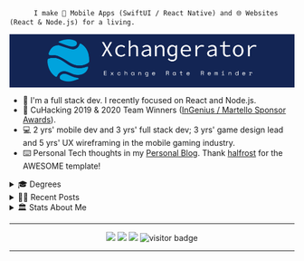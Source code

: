
          I make 📱 Mobile Apps (SwiftUI / React Native) and 🌐 Websites (React & Node.js) for a living.

<p align="center">
         <a href= "https://github.com/zywkloo/Xchangerator">
         <img align="center" src="https://github.com/zywkloo/myLeetCodePractice/raw/master/pics/XchangeratorBanner.png" alt="Xchangerator" />
         </a>
</p>

* 👋   I'm a full stack dev. I recently focused on React and Node.js.
* 🌱   CuHacking 2019 & 2020 Team Winners ([InGenius / Martello Sponsor Awards](https://devpost.com/zywkloo)).
* 💻   2 yrs' mobile dev and 3 yrs' full stack dev; 3 yrs' game design lead and 5 yrs' UX wireframing in the mobile gaming industry.
* ⌨️   Personal Tech thoughts in my [Personal Blog](https://zywkloo.github.io/). Thank [halfrost](https://github.com/halfrost) for the AWESOME template!
<details>
  <summary> 🎓      Degrees </summary>
          
* 📖   Master of Data Science Candidate‘ 24, UBC, Vancouver, Canada;
* 🍁   Bachelor of Science in Computer Science, Carleton University, Ottawa, Canada; 
* 🏙️   Bachelor of Engineering in Urban Planning, Peking University, Beijing, China;
* 🥇   Carleton University Medal in Computer Science, 2020 Fall (GPA 11.52/12, Top 1).

</details>

<details>
  <summary> ✍🏻     Recent Posts </summary>
  <br>
          
* ⚛️    [3 Lessons Taught w/ React-Part 1:State Updates](https://zywkloo.medium.com/lessons-learned-to-improve-react-performance-b722c9b992e6)
* ⚛️    [React-Native-Meteor: FB/Google Login & OAuth](https://wilddunk.com/React-Native-Meteor-SocialLogin/)
* 🎲    [Board Game A.I.: from Deep Blue to Alpha Go](https://zywkloo.medium.com/board-game-a-i-from-deep-blue-to-alpha-go-4dffb5276064)

</details>

<details>
  <summary> 🏛️     Stats About Me </summary>
  <br>
<p align="center">
<img align="center" src="https://github-readme-stats.vercel.app/api?username=zywkloo&show_icons=true&count_private=true&include_all_commits=true&line_height=21" alt="Yw's Github Stats" />
<img align="center" src="https://github-profile-trophy.vercel.app/?username=zywkloo&column=7" alt="Yiwei's Github Trophy" />
</p>
</details>

  
<hr>

<p align="center">   
  <a href= "https://wilddunk.com"><img src="https://img.icons8.com/material-outlined/27/000000/ball-point-pen.png"/></a>
  <a href= "https://www.linkedin.com/in/yiwei-zhang-4aa93840/"><img src="https://img.icons8.com/material-outlined/30/000000/linkedin.png"/></a>
  <a href= "https://devpost.com/zywkloo"><img src="https://img.icons8.com/material-outlined/27/000000/geography.png"/></a>
  <img style="margin-left=40px" src="https://visitor-badge.laobi.icu/badge?page_id=zywloo.zywloo" alt="visitor badge"/>   
  
</p>


</p>

---

<!--
<p align="center">
  <img src="https://raw.githubusercontent.com/coderjojo/coderjojo/master/img/github.gif" width=100>
  <br><br>
  <samp>
  </samp>
</p>
<img align="center" src="https://github-readme-stats.vercel.app/api/top-langs/?username=zywkloo&hide_langs_below=1&theme=default&line_height=27&layout=compact" />


<p float="left">
  <a href="https://golang.org/" target="_blank" >
    <img src="https://raw.githubusercontent.com/itsksaurabh/itsksaurabh/master/assets/golang.gif"  height="90" />
  </a>
  <a href="https://www.docker.com/" target="_blank" >
    <img src="https://raw.githubusercontent.com/itsksaurabh/itsksaurabh/master/assets/docker.gif"  height="80" /> 
  </a>
  <a href="https://kubernetes.io/" target="_blank" >
    <img src="https://raw.githubusercontent.com/itsksaurabh/itsksaurabh/master/assets/k8s.gif"  height="75" />
  </a>
  <a href="https://docs.gitlab.com/ee/ci/" target="_blank" >
    <img src="https://raw.githubusercontent.com/itsksaurabh/itsksaurabh/master/assets/cicd.gif"  height="65" />
  </a>
  <a href="https://www.terraform.io/" target="_blank" >
    <img src="https://raw.githubusercontent.com/itsksaurabh/itsksaurabh/master/assets/terraform.gif" width="120" />
  </a>
  <a href="https://helm.sh/" target="_blank" >
    <img src="https://raw.githubusercontent.com/itsksaurabh/itsksaurabh/master/assets/helm.gif"  height="75" />
  </a>
  <a href="https://grpc.io/" target="_blank" >
    <img src="https://raw.githubusercontent.com/itsksaurabh/itsksaurabh/master/assets/grpc.gif"  height="75" />
  </a>
  <a href="https://www.w3.org/wiki/The_web_standards_model_-_HTML_CSS_and_JavaScript" target="_blank" >
    <img src="https://raw.githubusercontent.com/itsksaurabh/itsksaurabh/master/assets/html-css-js.png" height="70" />
  </a>
 </p>
  
### CSPs
  
 <p float="left">
  <a href="https://bit.ly/2W7a91W" target="_blank" >
    <img src="https://raw.githubusercontent.com/itsksaurabh/itsksaurabh/master/assets/do.gif"  height="75" />
  </a> 
  <a href="https://aws.amazon.com/" target="_blank" >
    <img src="https://raw.githubusercontent.com/itsksaurabh/itsksaurabh/master/assets/aws.gif"  height="75" />
  </a>
 </p>
  
### Monitoring
  
 <p float="left">
  <a href="https://grafana.com/" target="_blank" >
    <img src="https://raw.githubusercontent.com/itsksaurabh/itsksaurabh/master/assets/grafana.gif" height="60" />&nbsp;&nbsp;
  </a>
  <a href="https://prometheus.io/" target="_blank" >
    <img src="https://raw.githubusercontent.com/itsksaurabh/itsksaurabh/master/assets/prometheus.gif" height="65" />
  </a>
  <a href="https://www.influxdata.com/" target="_blank" >
    <img src="https://raw.githubusercontent.com/itsksaurabh/itsksaurabh/master/assets/influxdata.gif" height="60" />
  </a>
</p>

### Databases
  
 <p float="left">
  <a href="https://www.postgresql.org/" target="_blank" >
    <img src="https://raw.githubusercontent.com/itsksaurabh/itsksaurabh/master/assets/postgresql.gif" height="90" />&nbsp;&nbsp;
  </a>
  <a href="https://www.timescale.com/" target="_blank" >
    <img src="https://raw.githubusercontent.com/itsksaurabh/itsksaurabh/master/assets/tsdb.gif" width="120" />
  </a>&nbsp;&nbsp;
  <a href="https://www.mongodb.com/" target="_blank" >
    <img src="https://raw.githubusercontent.com/itsksaurabh/itsksaurabh/master/assets/mongo.gif" height="80" />
  </a>
</p>

